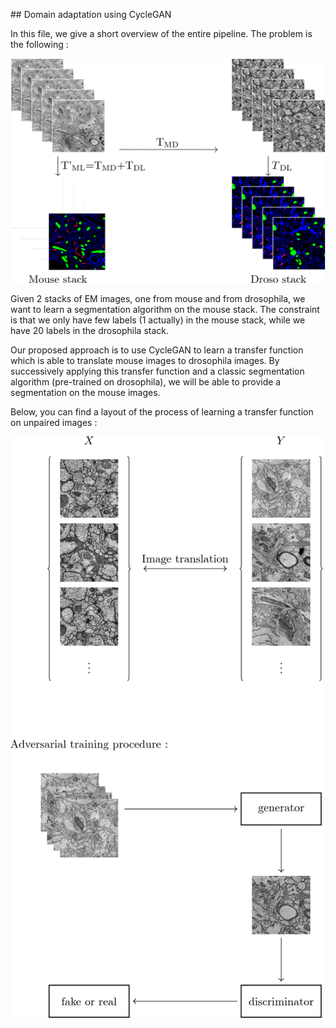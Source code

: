 ## Domain adaptation using CycleGAN


In this file, we give a short overview of the entire pipeline.
The problem is the following :

<img src="https://github.com/MarvinLavechin/daem/blob/master/examples/transfer/pipeline.png" width="600">

Given 2 stacks of EM images, one from mouse and from drosophila, we want to learn a segmentation algorithm on the mouse stack.
The constraint is that we only have few labels (1 actually) in the mouse stack, while we have 20 labels in the drosophila stack.

Our proposed approach is to use CycleGAN to learn a transfer function which is able to translate mouse images to drosophila images.
By successively applying this transfer function and a classic segmentation algorithm (pre-trained on drosophila), we will be able to provide a segmentation on the mouse images.

Below, you can find a layout of the process of learning a transfer function on unpaired images :

<img src="https://github.com/MarvinLavechin/daem/blob/master/examples/transfer/figure_procedure.png" width="500">